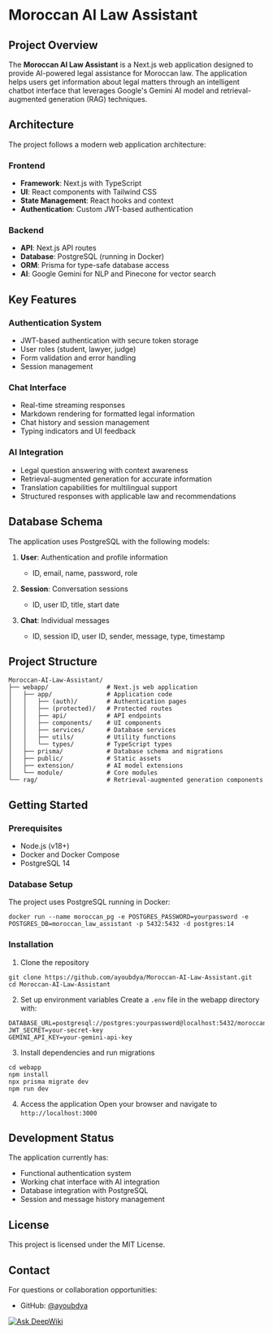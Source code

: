 # Moroccan AI Law Assistant

## Project Overview

The **Moroccan AI Law Assistant** is a Next.js web application designed to provide AI-powered legal assistance for Moroccan law. The application helps users get information about legal matters through an intelligent chatbot interface that leverages Google's Gemini AI model and retrieval-augmented generation (RAG) techniques.

## Architecture

The project follows a modern web application architecture:

### Frontend
- **Framework**: Next.js with TypeScript
- **UI**: React components with Tailwind CSS
- **State Management**: React hooks and context
- **Authentication**: Custom JWT-based authentication

### Backend
- **API**: Next.js API routes
- **Database**: PostgreSQL (running in Docker)
- **ORM**: Prisma for type-safe database access
- **AI**: Google Gemini for NLP and Pinecone for vector search

## Key Features

### Authentication System
- JWT-based authentication with secure token storage
- User roles (student, lawyer, judge)
- Form validation and error handling
- Session management

### Chat Interface
- Real-time streaming responses
- Markdown rendering for formatted legal information
- Chat history and session management
- Typing indicators and UI feedback

### AI Integration
- Legal question answering with context awareness
- Retrieval-augmented generation for accurate information
- Translation capabilities for multilingual support
- Structured responses with applicable law and recommendations

## Database Schema

The application uses PostgreSQL with the following models:

1. **User**: Authentication and profile information
   - ID, email, name, password, role

2. **Session**: Conversation sessions
   - ID, user ID, title, start date

3. **Chat**: Individual messages
   - ID, session ID, user ID, sender, message, type, timestamp

## Project Structure

```
Moroccan-AI-Law-Assistant/
├── webapp/                # Next.js web application
│   ├── app/               # Application code
│   │   ├── (auth)/        # Authentication pages
│   │   ├── (protected)/   # Protected routes
│   │   ├── api/           # API endpoints
│   │   ├── components/    # UI components
│   │   ├── services/      # Database services
│   │   ├── utils/         # Utility functions
│   │   └── types/         # TypeScript types
│   ├── prisma/            # Database schema and migrations
│   ├── public/            # Static assets
│   ├── extension/         # AI model extensions
│   └── module/            # Core modules
└── rag/                   # Retrieval-augmented generation components
```

## Getting Started

### Prerequisites
- Node.js (v18+)
- Docker and Docker Compose
- PostgreSQL 14

### Database Setup
The project uses PostgreSQL running in Docker:
```
docker run --name moroccan_pg -e POSTGRES_PASSWORD=yourpassword -e POSTGRES_DB=moroccan_law_assistant -p 5432:5432 -d postgres:14
```

### Installation

1. Clone the repository
```
git clone https://github.com/ayoubdya/Moroccan-AI-Law-Assistant.git
cd Moroccan-AI-Law-Assistant
```

2. Set up environment variables
Create a `.env` file in the webapp directory with:
```
DATABASE_URL=postgresql://postgres:yourpassword@localhost:5432/moroccan_law_assistant
JWT_SECRET=your-secret-key
GEMINI_API_KEY=your-gemini-api-key
```

3. Install dependencies and run migrations
```
cd webapp
npm install
npx prisma migrate dev
npm run dev
```

4. Access the application
Open your browser and navigate to `http://localhost:3000`

## Development Status

The application currently has:
- Functional authentication system
- Working chat interface with AI integration
- Database integration with PostgreSQL
- Session and message history management

## License

This project is licensed under the MIT License.

## Contact

For questions or collaboration opportunities:
- GitHub: [@ayoubdya](https://github.com/ayoubdya)

[![Ask DeepWiki](https://deepwiki.com/badge.svg)](https://deepwiki.com/ayoubdya/Moroccan-AI-Law-Assistant)